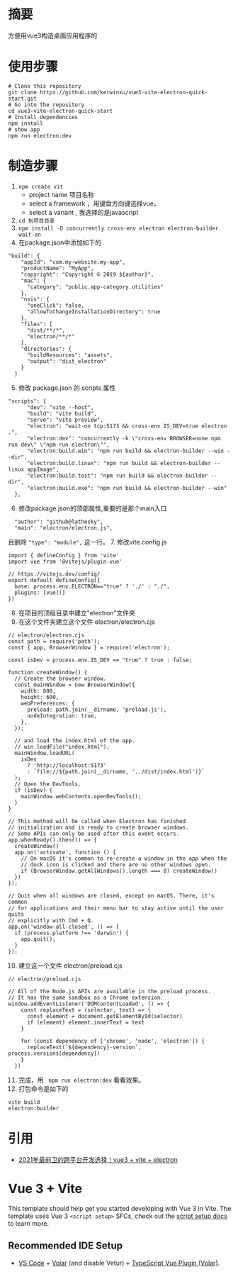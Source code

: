 # 摘要

方便用vue3构造桌面应用程序的

# 使用步骤

```
# Clone this repository
git clone https://github.com/kerwinxu/vue3-vite-electron-quick-start.git
# Go into the repository
cd vue3-vite-electron-quick-start
# Install dependencies
npm install
# show app
npm run electron:dev

```

# 制造步骤

1. ```npm create vit```
   - project name 项目名称
   - select a framework ，用键盘方向键选择vue，
   - select a variant   , 我选择的是javascript
2. ```cd 到项目目录```
3. ```npm install -D concurrently cross-env electron electron-builder wait-on```
4. 在package.json中添加如下的
```
"build": {
    "appId": "com.my-website.my-app",
    "productName": "MyApp",
    "copyright": "Copyright © 2019 ${author}",
    "mac": {
      "category": "public.app-category.utilities"
    },
    "nsis": {
      "oneClick": false,
      "allowToChangeInstallationDirectory": true
    },
    "files": [
      "dist/**/*",
      "electron/**/*"
    ],
    "directories": {
      "buildResources": "assets",
      "output": "dist_electron"
    }
  }
  ```
5. 修改 package.json 的 scripts 属性
```
"scripts": {
      "dev": "vite --host",
      "build": "vite build",
      "serve": "vite preview",
      "electron": "wait-on tcp:5173 && cross-env IS_DEV=true electron .",
      "electron:dev": "concurrently -k \"cross-env BROWSER=none npm run dev\" \"npm run electron\"",
      "electron:build.win": "npm run build && electron-builder --win --dir",
      "electron:build.linux": "npm run build && electron-builder --linux appImage",
      "electron:build.test": "npm run build && electron-builder --dir",
      "electron:build.exe": "npm run build && electron-builder --win"
  },
  ```
6. 修改package.json的顶部属性,重要的是那个main入口
```
  "author": "github@lathesky",
  "main": "electron/electron.js", 
  ```
  且删除 ```"type": "module",``` 这一行。
7. 修改vite.config.js
```
import { defineConfig } from 'vite'
import vue from '@vitejs/plugin-vue'

// https://vitejs.dev/config/
export default defineConfig({
  base: process.env.ELECTRON=="true" ? './' : "./",
  plugins: [vue()]
})
```
8. 在项目的顶级目录中建立"electron"文件夹
9. 在这个文件夹建立这个文件 electron/electron.cjs
```
// electron/electron.cjs
const path = require('path');
const { app, BrowserWindow } = require('electron');

const isDev = process.env.IS_DEV == "true" ? true : false;

function createWindow() {
  // Create the browser window.
  const mainWindow = new BrowserWindow({
    width: 800,
    height: 600,
    webPreferences: {
      preload: path.join(__dirname, 'preload.js'),
      nodeIntegration: true,
    },
  });

  // and load the index.html of the app.
  // win.loadFile("index.html");
  mainWindow.loadURL(
    isDev
      ? 'http://localhost:5173'
      : `file://${path.join(__dirname, '../dist/index.html')}`
  );
  // Open the DevTools.
  if (isDev) {
    mainWindow.webContents.openDevTools();
  }
}

// This method will be called when Electron has finished
// initialization and is ready to create browser windows.
// Some APIs can only be used after this event occurs.
app.whenReady().then(() => {
  createWindow()
  app.on('activate', function () {
    // On macOS it's common to re-create a window in the app when the
    // dock icon is clicked and there are no other windows open.
    if (BrowserWindow.getAllWindows().length === 0) createWindow()
  })
});

// Quit when all windows are closed, except on macOS. There, it's common
// for applications and their menu bar to stay active until the user quits
// explicitly with Cmd + Q.
app.on('window-all-closed', () => {
  if (process.platform !== 'darwin') {
    app.quit();
  }
});
```
10. 建立这一个文件 electron/preload.cjs
```
// electron/preload.cjs

// All of the Node.js APIs are available in the preload process.
// It has the same sandbox as a Chrome extension.
window.addEventListener('DOMContentLoaded', () => {
    const replaceText = (selector, text) => {
      const element = document.getElementById(selector)
      if (element) element.innerText = text
    }

    for (const dependency of ['chrome', 'node', 'electron']) {
      replaceText(`${dependency}-version`, process.versions[dependency])
    }
  })
```
11. 完成，用 ``` npm run electron:dev``` 看看效果。
12. 打包命令是如下的
```
vite build
electron:builder
```
# 引用
   - [2021年最前卫的跨平台开发选择！vue3 + vite + electron](https://zhuanlan.zhihu.com/p/424202065)

# Vue 3 + Vite

This template should help get you started developing with Vue 3 in Vite. The template uses Vue 3 `<script setup>` SFCs, check out the [script setup docs](https://v3.vuejs.org/api/sfc-script-setup.html#sfc-script-setup) to learn more.

## Recommended IDE Setup

- [VS Code](https://code.visualstudio.com/) + [Volar](https://marketplace.visualstudio.com/items?itemName=Vue.volar) (and disable Vetur) + [TypeScript Vue Plugin (Volar)](https://marketplace.visualstudio.com/items?itemName=Vue.vscode-typescript-vue-plugin).

